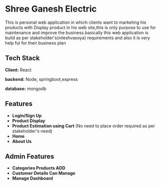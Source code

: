 
# Shree Ganesh Electric


This is personal web application in which clients want to marketing 
his products with Display product in his web site,this is only purpose 
to use for maintenance and improve the  business.basically this web application is build as per stakeholder's(nileshvasoya) requirements and also it is very help ful for their business plan


## Tech Stack

**Client:** React

**backend:** Node, springboot,express

**database:** mongodb




## Features

- **Login/Sign Up**
- **Product Display**
- **Product Estimation using Cart** (No need to place order required as per stakeholder's need)
- **Home**
- **About Us**

## Admin Features

- **Categories Products ADD**
- **Customer Details Can Manage**
- **Manage Dashboard**
